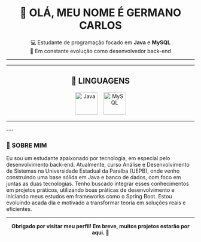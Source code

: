 <h1 align="center">👋 OLÁ, MEU NOME É GERMANO CARLOS</h1>

<p align="center">
  💻 Estudante de programação focado em <strong>Java</strong> e <strong>MySQL</strong><br>
  🚀 Em constante evolução como desenvolvedor back-end<br>
</p>

---

<hr>

<h2 align="center">🚀 LINGUAGENS</h2>

<p align="center">
  <img src="https://cdn.jsdelivr.net/gh/devicons/devicon/icons/java/java-original.svg" width="60" alt="Java"/>
  &nbsp;&nbsp;
  <img src="https://cdn.jsdelivr.net/gh/devicons/devicon/icons/mysql/mysql-original.svg" width="60" alt="MySQL"/>
</p>

<hr>
---

### 🧠 SOBRE MIM

Eu sou um estudante apaixonado por tecnologia, em especial pelo desenvolvimento back-end. Atualmente, curso Análise e Desenvolvimento de Sistemas na Universidade Estadual da Paraíba (UEPB), onde venho construindo uma base sólida em Java e banco de dados, com foco em juntas as duas tecnologias. Tenho buscado integrar esses conhecimentos em projetos práticos, utilizando boas práticas de desenvolvimento e iniciando meus estudos em frameworks como o Spring Boot. Estou evoluindo acada dia e motivado a transformar teoria em soluções reais e eficientes.


---

<p align="center">
  <strong>Obrigado por visitar meu perfil! Em breve, muitos projetos estarão por aqui. 🙌</strong>
</p>
